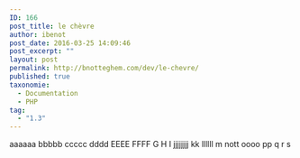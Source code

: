 ```yaml
---
ID: 166
post_title: le chèvre
author: ibenot
post_date: 2016-03-25 14:09:46
post_excerpt: ""
layout: post
permalink: http://bnotteghem.com/dev/le-chevre/
published: true
taxonomie:
  - Documentation
  - PHP
tag:
  - "1.3"
---
```

aaaaaa
bbbbb
ccccc
dddd
EEEE
FFFF
G
H
I
jjjjjjjj
kk
llllll
m
nott
oooo
pp
q
r
s
